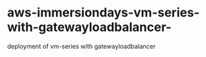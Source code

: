 # aws-immersiondays-vm-series-with-gatewayloadbalancer-
deployment of vm-series with gatewayloadbalancer
